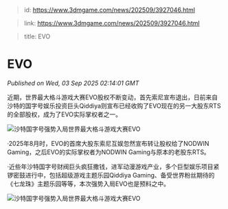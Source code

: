 > id: https://www.3dmgame.com/news/202509/3927046.html

> link: https://www.3dmgame.com/news/202509/3927046.html

> title: EVO

# EVO
_Published on Wed, 03 Sep 2025 02:14:01 GMT_

近期，世界最大格斗游戏大赛EVO股权不断变动，首先索尼宣布退出，日前来自沙特的国字号娱乐投资巨头Qiddiya则宣布已经收购了EVO现在的另一大股东RTS的全部股权，成为了EVO实际掌权者之一。

![沙特国字号强势入局世界最大格斗游戏大赛EVO](https://img.3dmgame.com/uploads/images/news/20250903/1756865538_824738.png)

·2025年8月时，EVO的首席大股东索尼互娱忽然宣布转让股权给了NODWIN Gaming，之后EVO的实际掌权者为NODWIN Gaming与原本的老股东RTS。

·近些年沙特国字号财阀巨头疯狂撒钱，进军动漫游戏产业，多个巨型娱乐项目紧锣密鼓进行中，包括超级游戏主题乐园Qiddiya Gaming、备受世界粉丝期待的《七龙珠》主题乐园等等，本次强势入局EVO也是预料之中。

![沙特国字号强势入局世界最大格斗游戏大赛EVO](https://img.3dmgame.com/uploads/images/news/20250903/1756865629_734308.png)
